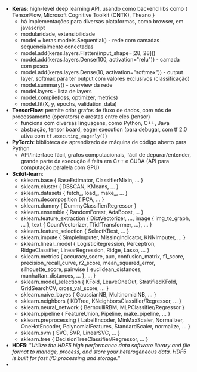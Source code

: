 * **Keras**: high-level deep learning API, usando como backend libs como { TensorFlow, Microsoft Cognitive Toolkit (CNTK), Theano }
	* há implementações para diversas plataformas, como browser, em javascript
	* modularidade, extensibilidade
	* model = keras.models.Sequential() - rede com camadas sequencialmente conectadas
	* model.add(keras.layers.Flatten(input_shape=[28, 28]))
	* model.add(keras.layers.Dense(100, activation="relu")) - camada com pesos
	* model.add(keras.layers.Dense(10, activation="softmax")) - output layer, softmax para ter output com valores exclusivos (classificação)
	* model.summary() - overview da rede
	* model.layers - lista de layers
	* model.compile(loss, optimizer, metrics)
	* model.fit(X, y, epochs, validation_data)
* **TensorFlow**: permite criar grafos de fluxo de dados, com nós de processamento (operators) e arestas entre eles (tensor)
	* funciona com diversas linguagens, como Python, C++, Java
	* abstração, tensor board, eager execution (para debugar, com tf 2.0 ativa com `tf.executing_eagerly()`)
* **PyTorch**: biblioteca de aprendizado de máquina de código aberto para Python
	* API/interface fácil, grafos computacionais, fácil de depurar/entender, grande parte da execução é feita em C++ e CUDA (API para computação paralela com GPU)
* **Scikit-learn**:
	* sklearn.base { BaseEstimator, ClassifierMixin, ... }
	* sklearn.cluster { DBSCAN, KMeans, ... }
	* sklearn.datasets { fetch_, load_, make_, ... }
	* sklearn.decomposition { PCA, ... }
	* sklearn.dummy { DummyClassifier/Regressor }
	* sklearn.ensemble { RandomForest, AdaBoost, ... }
	* sklearn.feature_extraction { DictVectorizer, ..., image { img_to_graph, ... }, text { CountVectorizer, TfidfTransformer, ...}, ... }
	* sklearn.feature_selection { SelectKBest, ... }
	* sklearn.impute { SimpleImputer, MissingIndicator, KNNImputer, ... }
	* sklearn.linear_model { LogisticRegression, Perceptron, RidgeClassifier, LinearRegression, Ridge, Lasso, ... }
	* sklearn.metrics { accuracy_score, auc, confusion_matrix, f1_score, precision_recall_curve, r2_score, mean_squared_error, silhouette_score, pairwise { euclidean_distances, manhattan_distances, ... }, ... }
	* sklearn.model_selection { KFold, LeaveOneOut, StratifiedKFold, GridSearchCV, cross_val_score, ... }
	* sklearn.naive_bayes { GaussianNB, MultinomialNB, ... }
	* sklearn.neighbors { KDTree, KNeighborsClassifier/Regressor, ... }
	* sklearn.neural_network { BernoulliRBM, MLPClassifier/Regressor }
	* sklearn.pipeline { FeatureUnion, Pipeline, make_pipeline, ... }
	* sklearn.preprocessing { LabelEncoder, MinMaxScaler, Normalizer, OneHotEncoder, PolynomialFeatures, StandardScaler, normalize, ... }
	* sklearn.svm { SVC, SVR, LinearSVC, ... }
	* sklearn.tree { DecisionTreeClassifier/Regressor, ... }
* **HDF5**: "*Utilize the HDF5 high performance data software library and file format to manage, process, and store your heterogeneous data. HDF5 is built for fast I/O processing and storage.*"
* 